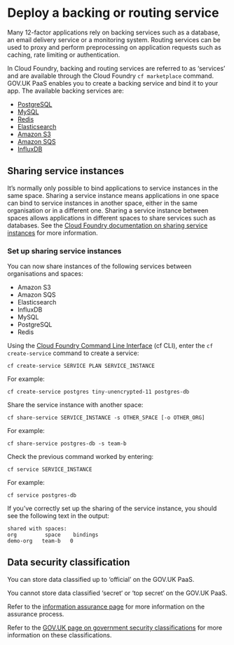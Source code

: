# Deploy a backing or routing service

Many 12-factor applications rely on backing services such as a database, an email delivery service or a monitoring system. Routing services can be used to proxy and perform preprocessing on application requests such as caching, rate limiting or authentication.

In Cloud Foundry, backing and routing services are referred to as ‘services’ and are available through the Cloud Foundry `cf marketplace` command. GOV.UK PaaS enables you to create a backing service and bind it to your app. The available backing services are:

- [PostgreSQL](postgresql/#postgresql)
- [MySQL](mysql/#mysql)
- [Redis](redis/#redis)
- [Elasticsearch](elasticsearch/#elasticsearch)
- [Amazon S3](s3/#amazon-s3)
- [Amazon SQS](sqs/#amazon-sqs)
- [InfluxDB](influxdb/#influxdb)

## Sharing service instances

It’s normally only possible to bind applications to service instances in the same space. Sharing a service instance means applications in one space can bind to service instances in another space, either in the same organisation or in a different one.  Sharing a service instance between spaces allows applications in different spaces to share services such as databases.
See the [Cloud Foundry documentation on sharing service instances](https://docs.cloudfoundry.org/devguide/services/sharing-instances.html) for more information.

### Set up sharing service instances

You can now share instances of the following services between organisations and spaces:

* Amazon S3
* Amazon SQS
* Elasticsearch
* InfluxDB
* MySQL
* PostgreSQL
* Redis



Using the [Cloud Foundry Command Line Interface](https://docs.cloudfoundry.org/cf-cli/) (cf CLI), enter the `cf create-service` command to create a service:

```
cf create-service SERVICE PLAN SERVICE_INSTANCE
```

For example:

```
cf create-service postgres tiny-unencrypted-11 postgres-db
```


Share the service instance with another space:

```
cf share-service SERVICE_INSTANCE -s OTHER_SPACE [-o OTHER_ORG]
```

For example:

```
cf share-service postgres-db -s team-b
```

Check the previous command worked by entering:

```
cf service SERVICE_INSTANCE
```

For example:

```
cf service postgres-db
```

If you’ve correctly set up the sharing of the service instance, you should see the following text in the output:

```
shared with spaces:
org         space    bindings
demo-org   team-b   0
```



## Data security classification

You can store data classified up to ‘official’ on the GOV.UK PaaS.

You cannot store data classified ‘secret‘ or ‘top secret‘ on the GOV.UK PaaS.

Refer to the [information assurance page](https://www.cloud.service.gov.uk/ia) for more information on the assurance process.

Refer to the [GOV.UK page on government security classifications](https://www.gov.uk/government/publications/government-security-classifications) for more information on these classifications.
